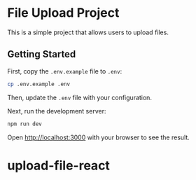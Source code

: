 # File Upload Project

This is a simple project that allows users to upload files.

## Getting Started

First, copy the `.env.example` file to `.env`:

```bash
cp .env.example .env
```

Then, update the `.env` file with your configuration.

Next, run the development server:

```bash
npm run dev
```

Open [http://localhost:3000](http://localhost:3000) with your browser to see the result.

# upload-file-react

